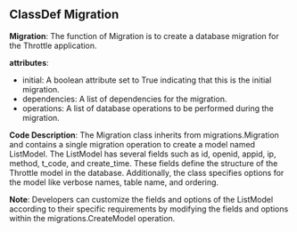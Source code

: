 ## ClassDef Migration
**Migration**: The function of Migration is to create a database migration for the Throttle application.

**attributes**:
- initial: A boolean attribute set to True indicating that this is the initial migration.
- dependencies: A list of dependencies for the migration.
- operations: A list of database operations to be performed during the migration.

**Code Description**:
The Migration class inherits from migrations.Migration and contains a single migration operation to create a model named ListModel. The ListModel has several fields such as id, openid, appid, ip, method, t_code, and create_time. These fields define the structure of the Throttle model in the database. Additionally, the class specifies options for the model like verbose names, table name, and ordering.

**Note**:
Developers can customize the fields and options of the ListModel according to their specific requirements by modifying the fields and options within the migrations.CreateModel operation.
